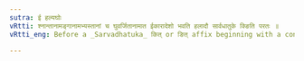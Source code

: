 ```yaml
---
sutra: ई हल्यघोः
vRtti: श्नान्तानामङ्गानामभ्यस्तानां च घुवर्जितानामात ईकारादेशो भवति हलादौ सार्वधातुके क्ङिति परतः ॥
vRtti_eng: Before a _Sarvadhatuka_ कित् or ङित् affix beginning with a consonant, the आ of श्ना and of the reduplicate stems is replaced by ई, except when the root is दा or धा (घु) ॥

---
```

